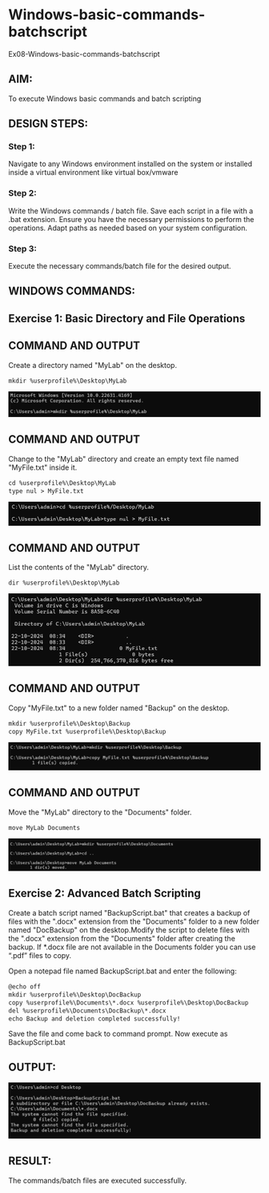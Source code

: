 # Windows-basic-commands-batchscript

Ex08-Windows-basic-commands-batchscript

## AIM:

To execute Windows basic commands and batch scripting

## DESIGN STEPS:

### Step 1:

Navigate to any Windows environment installed on the system or installed inside a virtual environment like virtual box/vmware 

### Step 2:

Write the Windows commands / batch file.
Save each script in a file with a .bat extension.
Ensure you have the necessary permissions to perform the operations.
Adapt paths as needed based on your system configuration.

### Step 3:

Execute the necessary commands/batch file for the desired output. 

## WINDOWS COMMANDS:
## Exercise 1: Basic Directory and File Operations

## COMMAND AND OUTPUT
Create a directory named "MyLab" on the desktop.
```
mkdir %userprofile%\Desktop\MyLab
```
![alt text](<dir mk.png>)

## COMMAND AND OUTPUT

Change to the "MyLab" directory and create an empty text file named "MyFile.txt" inside it.
```
cd %userprofile%\Desktop\MyLab
type nul > MyFile.txt
```
![alt text](myfile.txt.png)

## COMMAND AND OUTPUT

List the contents of the "MyLab" directory.
```
dir %userprofile%\Desktop\MyLab
```
![alt text](dir.png)

## COMMAND AND OUTPUT

Copy "MyFile.txt" to a new folder named "Backup" on the desktop.
```
mkdir %userprofile%\Desktop\Backup
copy MyFile.txt %userprofile%\Desktop\Backup
```
![alt text](backup.png)
## COMMAND AND OUTPUT

Move the "MyLab" directory to the "Documents" folder.
```
move MyLab Documents
```
![alt text](mov.png)

## Exercise 2: Advanced Batch Scripting

Create a batch script named "BackupScript.bat" that creates a backup of files with the ".docx" extension from the "Documents" folder to a new folder named "DocBackup" on the desktop.Modify the script to delete files with the ".docx" extension from the "Documents" folder after creating the backup. If *.docx file are not available in the Documents folder you can use “.pdf” files to copy. 

Open a notepad file named BackupScript.bat and enter the following:

```
@echo off
mkdir %userprofile%\Desktop\DocBackup
copy %userprofile%\Documents\*.docx %userprofile%\Desktop\DocBackup
del %userprofile%\Documents\DocBackup\*.docx
echo Backup and deletion completed successfully!
```
Save the file and come back to command prompt.
Now execute as
BackupScript.bat

## OUTPUT:

![alt text](BackupScript.bat.png)

## RESULT:

The commands/batch files are executed successfully.

